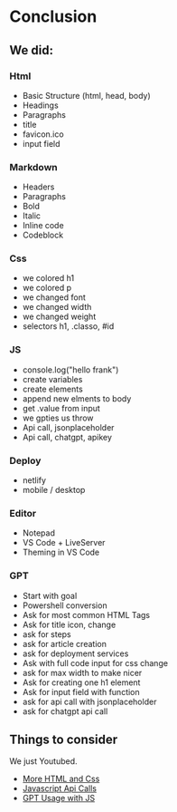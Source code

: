 # Conclusion

## We did:

### Html
- Basic Structure (html, head, body)
- Headings
- Paragraphs
- title
- favicon.ico
- input field

### Markdown
- Headers
- Paragraphs
- Bold 
- Italic
- Inline code
- Codeblock

### Css
- we colored h1
- we colored p
- we changed font
- we changed width
- we changed weight
- selectors h1, .classo, #id

### JS
- console.log("hello frank")
- create variables
- create elements
- append new elments to body
- get .value from input
- we gpties us throw
- Api call, jsonplaceholder
- Api call, chatgpt, apikey

### Deploy
- netlify
- mobile / desktop

### Editor
- Notepad
- VS Code + LiveServer
- Theming in VS Code

### GPT
- Start with goal
- Powershell conversion
- Ask for most common HTML Tags
- Ask for title icon, change
- ask for steps
- ask for article creation
- ask for deployment services
- Ask with full code input for css change
- ask for max width to make nicer
- Ask for creating one h1 element
- Ask for input field with function
- ask for api call with jsonplaceholder
- ask for chatgpt api call 

## Things to consider

We just Youtubed.

 - [More HTML and Css](https://www.youtube.com/watch?v=a_iQb1lnAEQ)
 - [Javascript Api Calls](https://www.youtube.com/watch?v=cuEtnrL9-H0)
 - [GPT Usage with JS](https://www.youtube.com/watch?v=uRQH2CFvedY)
